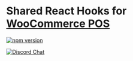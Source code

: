 # Shared React Hooks for [WooCommerce POS](https://wcpos.com)

[![npm version](https://badge.fury.io/js/@wcpos%2Fhooks.svg)](https://badge.fury.io/js/@wcpos%2Fhooks)

[![Discord Chat](https://img.shields.io/discord/711884517081612298?color=%237289DA&label=WCPOS&logo=discord&logoColor=white)](https://wcpos.com/discord)
